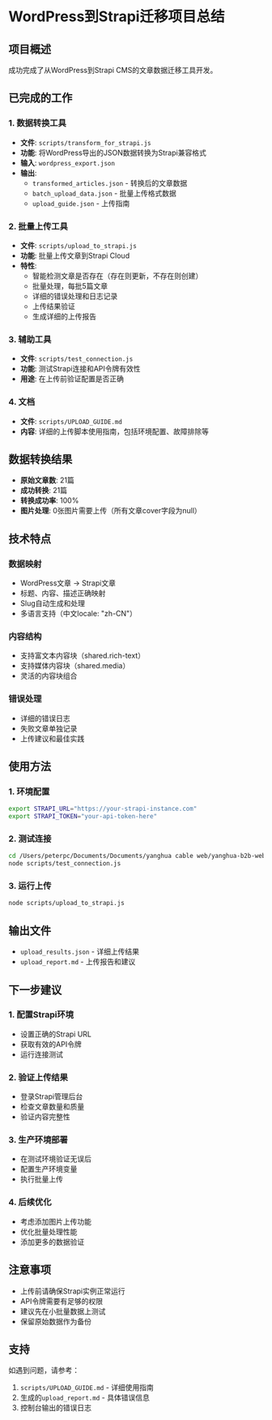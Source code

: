 # WordPress到Strapi迁移项目总结

## 项目概述
成功完成了从WordPress到Strapi CMS的文章数据迁移工具开发。

## 已完成的工作

### 1. 数据转换工具
- **文件**: `scripts/transform_for_strapi.js`
- **功能**: 将WordPress导出的JSON数据转换为Strapi兼容格式
- **输入**: `wordpress_export.json`
- **输出**: 
  - `transformed_articles.json` - 转换后的文章数据
  - `batch_upload_data.json` - 批量上传格式数据
  - `upload_guide.json` - 上传指南

### 2. 批量上传工具
- **文件**: `scripts/upload_to_strapi.js`
- **功能**: 批量上传文章到Strapi Cloud
- **特性**:
  - 智能检测文章是否存在（存在则更新，不存在则创建）
  - 批量处理，每批5篇文章
  - 详细的错误处理和日志记录
  - 上传结果验证
  - 生成详细的上传报告

### 3. 辅助工具
- **文件**: `scripts/test_connection.js`
- **功能**: 测试Strapi连接和API令牌有效性
- **用途**: 在上传前验证配置是否正确

### 4. 文档
- **文件**: `scripts/UPLOAD_GUIDE.md`
- **内容**: 详细的上传脚本使用指南，包括环境配置、故障排除等

## 数据转换结果
- **原始文章数**: 21篇
- **成功转换**: 21篇
- **转换成功率**: 100%
- **图片处理**: 0张图片需要上传（所有文章cover字段为null）

## 技术特点

### 数据映射
- WordPress文章 → Strapi文章
- 标题、内容、描述正确映射
- Slug自动生成和处理
- 多语言支持（中文locale: "zh-CN"）

### 内容结构
- 支持富文本内容块（shared.rich-text）
- 支持媒体内容块（shared.media）
- 灵活的内容块组合

### 错误处理
- 详细的错误日志
- 失败文章单独记录
- 上传建议和最佳实践

## 使用方法

### 1. 环境配置
```bash
export STRAPI_URL="https://your-strapi-instance.com"
export STRAPI_TOKEN="your-api-token-here"
```

### 2. 测试连接
```bash
cd /Users/peterpc/Documents/Documents/yanghua cable web/yanghua-b2b-website/yanghua-b2b-website/strapi-cms
node scripts/test_connection.js
```

### 3. 运行上传
```bash
node scripts/upload_to_strapi.js
```

## 输出文件
- `upload_results.json` - 详细上传结果
- `upload_report.md` - 上传报告和建议

## 下一步建议

### 1. 配置Strapi环境
- 设置正确的Strapi URL
- 获取有效的API令牌
- 运行连接测试

### 2. 验证上传结果
- 登录Strapi管理后台
- 检查文章数量和质量
- 验证内容完整性

### 3. 生产环境部署
- 在测试环境验证无误后
- 配置生产环境变量
- 执行批量上传

### 4. 后续优化
- 考虑添加图片上传功能
- 优化批量处理性能
- 添加更多的数据验证

## 注意事项
- 上传前请确保Strapi实例正常运行
- API令牌需要有足够的权限
- 建议先在小批量数据上测试
- 保留原始数据作为备份

## 支持
如遇到问题，请参考：
1. `scripts/UPLOAD_GUIDE.md` - 详细使用指南
2. 生成的`upload_report.md` - 具体错误信息
3. 控制台输出的错误日志